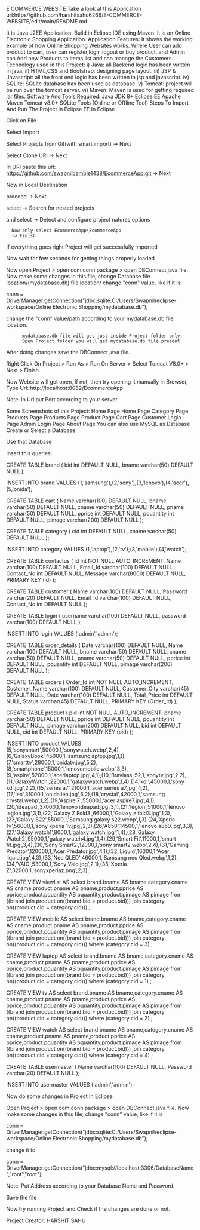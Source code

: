 E COMMERCE WEBSITE
Take a look at this Application
url:https//github.com/harshitsahu6266/E-COMMERCE-WEBSITE/edit/main/README.md

It is Java J2EE Application. Build in Eclipse IDE using Maven.
It is an Online Electronic Shopping Application.
Application Features:
It shows the working example of how Online Shopping Websites works.
Where User can add product to cart, user can register,login,logout or buy product. and Admin can Add new Products to items list and can manage the Customers.
Technology used in this Project:
i) Java: all Backend logic has been written in java.
ii) HTML,CSS and Bootstrap: designing page layout.
iii) JSP & Javascript: all the front end logic has been written in jsp and javascript.
iv) SQLite: SQLite database has been used as database.
v) Tomcat: project will be run over the tomcat server.
vi) Maven: Maven is used for getting required jar files.
Software And Tools Required:
Java JDK 8+
Eclipse EE
Apache Maven
Tomcat v8.0+
SQLite Tools (Online or Offline Tool)
Steps To Import And Run The Project in Eclipse EE
In Eclipse

Click on File

Select Import

Select Projects from Git(with smart import) -> Next

Select Clone URI -> Next

In URI paste this url: https://github.com/swapnilbamble1438/EcommerceApp.git -> Next

Now in Local Destination

proceed -> Next

select -> Search for nested projects

and select -> Detect and configure project natures options

      Now only select EcommerceApp\EcommerceApp
      -> Finish
If everything goes right Project will get successfully imported

Now wait for few seconds for getting things properly loaded

Now open Project > open com.conn package > open DBConnect.java file. Now make some changes in this file, change Database file location/(mydatabase.db) file location/ change "conn" value, like if it is:

conn = DriverManager.getConnection("jdbc:sqlite:C:/Users/Swapnil/eclipse- workspace/Online Electronic Shopping/mydatabase.db");

change the "conn" value/path according to your mydatabase.db file location.

          mydatabase.db file will get just inside Project folder only,
          Open Project folder you will get mydatabase.db file present.
After doing changes save the DBConnect.java file.

Right Click On Project > Run As > Run On Server > Select Tomcat V8.0+ > Next > Finish

Now Website will get open, if not, then try opening it manually in Browser, Type Url: http://localhost:8082/EcommerceApp

Note: In Url put Port according to your server.

Some Screenshots of this Project:
Home Page
Home Page
Category Page
Products Page
Products Page
Product Page
Cart Page
Customer Login Page
Admin Login Page
About Page
You can also use MySQL as Database
Create or Select a Database

Use that Database

Insert this queries:

CREATE TABLE brand ( bid int DEFAULT NULL, bname varchar(50) DEFAULT NULL );

INSERT INTO brand VALUES (1,'samsung'),(2,'sony'),(3,'lenovo'),(4,'acer'),(5,'onida');

CREATE TABLE cart ( Name varchar(100) DEFAULT NULL, bname varchar(50) DEFAULT NULL, cname varchar(50) DEFAULT NULL, pname varchar(50) DEFAULT NULL, pprice int DEFAULT NULL, pquantity int DEFAULT NULL, pimage varchar(200) DEFAULT NULL );

CREATE TABLE category ( cid int DEFAULT NULL, cname varchar(50) DEFAULT NULL );

INSERT INTO category VALUES (1,'laptop'),(2,'tv'),(3,'mobile'),(4,'watch');

CREATE TABLE contactus ( id int NOT NULL AUTO_INCREMENT, Name varchar(100) DEFAULT NULL, Email_Id varchar(100) DEFAULT NULL, Contact_No int DEFAULT NULL, Message varchar(8000) DEFAULT NULL, PRIMARY KEY (id) );

CREATE TABLE customer ( Name varchar(100) DEFAULT NULL, Password varchar(20) DEFAULT NULL, Email_Id varchar(100) DEFAULT NULL, Contact_No int DEFAULT NULL );

CREATE TABLE login ( username varchar(100) DEFAULT NULL, password varchar(100) DEFAULT NULL );

INSERT INTO login VALUES ('admin','admin');

CREATE TABLE order_details ( Date varchar(100) DEFAULT NULL, Name varchar(100) DEFAULT NULL, bname varchar(50) DEFAULT NULL, cname varchar(50) DEFAULT NULL, pname varchar(50) DEFAULT NULL, pprice int DEFAULT NULL, pquantity int DEFAULT NULL, pimage varchar(200) DEFAULT NULL );

CREATE TABLE orders ( Order_Id int NOT NULL AUTO_INCREMENT, Customer_Name varchar(100) DEFAULT NULL, Customer_City varchar(45) DEFAULT NULL, Date varchar(100) DEFAULT NULL, Total_Price int DEFAULT NULL, Status varchar(45) DEFAULT NULL, PRIMARY KEY (Order_Id) );

CREATE TABLE product ( pid int NOT NULL AUTO_INCREMENT, pname varchar(50) DEFAULT NULL, pprice int DEFAULT NULL, pquantity int DEFAULT NULL, pimage varchar(200) DEFAULT NULL, bid int DEFAULT NULL, cid int DEFAULT NULL, PRIMARY KEY (pid) );

INSERT INTO product VALUES (5,'sonysmart',50000,1,'sonywatch.webp',2,4),(6,'GalaxyBook',45000,1,'samsunglaptop.jpg',1,1),(7,'smarttv',28000,1,'onidatv.jpg',5,2),(8,'smartphone',15000,1,'lenovomobile.webp',3,3),(9,'aspire',52000,1,'acerlaptop.jpg',4,1),(10,'Braviass',52,1,'sonytv.jpg',2,2),(11,'GalaxyWatch',22000,1,'galaxywatch.webp',1,4),(14,'kdl',45000,1,'sony kdl.jpg',2,2),(15,'series a7',21000,1,'acer series a7.jpg',4,2),(17,'leo',31000,1,'onida leo.jpg',5,2),(18,'crystal',42000,1,'samsung crystal.webp',1,2),(19,'Aspire 7',55000,1,'acer aspire7.jpg',4,1),(20,'ideapad',37000,1,'lenovo ideapad.jpg',3,1),(21,'legion',51000,1,'lenovo legion.jpg',3,1),(22,'Galaxy Z Fold3',66000,1,'Galaxy z fold3.jpg',1,3),(23,'Galaxy S22',55000,1,'Samsung galaxy s22.webp',1,3),(24,'Xperia 1v',56000,1,'sony xperia 1v.jpg',2,3),(26,'A850',14500,1,'lenovo a850.jpg',3,3),(27,'Galaxy watch1',8000,1,'galaxy watch.jpg',1,4),(28,'Galaxy Watch2',95000,1,'galaxy watch4.jpg',1,4),(29,'Smart Fit',11000,1,'smart fit.jpg',3,4),(30,'Sony Smart2',12000,1,'sony smart2.webp',2,4),(31,'Gaming Predator',120000,1,'Acer Predator.jpg',4,1),(32,'Liquid',16000,1,'Acer liquid.jpg',4,3),(33,'Neo QLED',46000,1,'Samsung neo Qled.webp',1,2),(34,'VAIO',53000,1,'Sony Vaio.jpg',2,1),(35,'Xperia Z',32000,1,'sonyxperiaz.png',2,3);

CREATE VIEW viewlist AS select brand.bname AS bname,category.cname AS cname,product.pname AS pname,product.pprice AS pprice,product.pquantity AS pquantity,product.pimage AS pimage from ((brand join product on((brand.bid = product.bid))) join category on((product.cid = category.cid))) ;

CREATE VIEW mobile AS select brand.bname AS bname,category.cname AS cname,product.pname AS pname,product.pprice AS pprice,product.pquantity AS pquantity,product.pimage AS pimage from ((brand join product on((brand.bid = product.bid))) join category on((product.cid = category.cid))) where (category.cid = 3) ;

CREATE VIEW laptop AS select brand.bname AS bname,category.cname AS cname,product.pname AS pname,product.pprice AS pprice,product.pquantity AS pquantity,product.pimage AS pimage from ((brand join product on((brand.bid = product.bid))) join category on((product.cid = category.cid))) where (category.cid = 1) ;

CREATE VIEW tv AS select brand.bname AS bname,category.cname AS cname,product.pname AS pname,product.pprice AS pprice,product.pquantity AS pquantity,product.pimage AS pimage from ((brand join product on((brand.bid = product.bid))) join category on((product.cid = category.cid))) where (category.cid = 2) ;

CREATE VIEW watch AS select brand.bname AS bname,category.cname AS cname,product.pname AS pname,product.pprice AS pprice,product.pquantity AS pquantity,product.pimage AS pimage from ((brand join product on((brand.bid = product.bid))) join category on((product.cid = category.cid))) where (category.cid = 4) ;

CREATE TABLE usermaster ( Name varchar(100) DEFAULT NULL, Password varchar(20) DEFAULT NULL );

INSERT INTO usermaster VALUES ('admin','admin');

Now do some changes in Project
In Eclipse

Open Project > open com.conn package > open DBConnect.java file. Now make some changes in this file, change "conn" value, like if it is

conn = DriverManager.getConnection("jdbc:sqlite:C:/Users/Swapnil/eclipse- workspace/Online Electronic Shopping/mydatabase.db");

change it to

conn = DriverManager.getConnection("jdbc:mysql://localhost:3306/DatabaseName","root","root");

Note: Put Address according to your Database Name and Password.

Save the file

Now try running Project and Check if the changes are done or not.

Project Creator: HARSHIT SAHU
